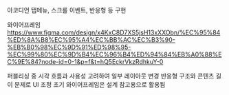 아코디언 탭메뉴, 스크롤 이벤트, 반응형 등 구현

와이어프레임
https://www.figma.com/design/x4KxC8D7XS5jsH13xXXObn/%EC%95%84%ED%8A%B8%EC%95%A4%EC%BB%AC%EC%B3%90-%EB%B0%98%EC%9D%91%ED%98%95-%EC%99%80%EC%9D%B4%EC%96%B4%ED%94%84%EB%A0%88%EC%9E%84?node-id=0-1&p=f&t=hQ5EckrVkzRdhkuY-0

퍼블리싱 중 시각 흐름과 사용성 고려하여 일부 레이아웃 변경
반응형 구조와 콘텐츠 길이 문제로 UI 조정
초기 와이어프레임은 설계 참고용으로 활용됨
